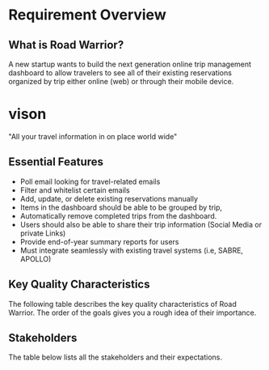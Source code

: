 # Requirement Overview
## What is Road Warrior?
A new startup wants to build the next generation online trip management dashboard to allow travelers to see all
of their existing reservations organized by trip either online (web) or through their mobile device.
# vison
"All your travel information in on place world wide"

## Essential Features
- Poll email looking for travel-related emails
- Filter and whitelist certain emails
- Add, update, or delete existing reservations manually
- Items in the dashboard should be able to be grouped by trip, 
- Automatically remove completed trips from the dashboard.
- Users should also be able to share their trip information (Social Media or private Links)
- Provide end-of-year summary reports for users
- Must integrate seamlessly with existing travel systems (i.e, SABRE, APOLLO)

## Key Quality Characteristics
The following table describes the key quality characteristics of Road Warrior. The order of the goals gives you a rough idea of their importance.

## Stakeholders
The table below lists all the stakeholders and their expectations.

